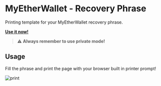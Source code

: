 # MyEtherWallet - Recovery Phrase

Printing template for your MyEtherWallet recovery phrase.

[**Use it now!**](https://mew-phrase.bidipeppercrap.com/ "Online Printing Template")

> :warning: **Always remember to use private mode!**

## Usage

Fill the phrase and print the page with your browser built in printer prompt!

![print](https://imgur.com/4PDXVhV.png "Print preview")

